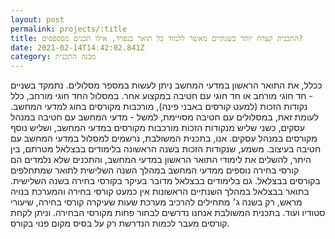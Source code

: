 ```yaml
---
layout: post
permalink: projects/:title
title: התכנית קצרה יותר בשנתיים מאשר ללמוד כל תואר בנפרד, אילו תכנים מפספסים?
date: 2021-02-14T14:42:02.841Z
category: מבנה התכנית
---
```

ככלל, את התואר הראשון במדעי המחשב ניתן לעשות במספר מסלולים. נתמקד בשניים - חד חוגי מורחב או חד חוגי עם חטיבה במקצוע אחר. במסלול החד חוגי מורחב, כלל נקודות הזכות (למעט קורסים באבני פינה), מורכבות מקורסים בחוג למדעי המחשב. לעומת זאת, במסלולים עם חטיבה מסויימת, למשל - מדעי המחשב עם חטיבה במנהל עסקים, כשני שליש מנקודות הזכות מורכבות מקורסים במדעי המחשב, ושליש נוסף מקורסים במנהל עסקים. אנו, בתכנית המשולבת, נרשמים למסלול במדעי המחשב עם חטיבה בעיצוב. משמע, שנקודות הזכות בשנה הראשונה בלימודים בבצלאל מטרתם, בין היתר, להשלים את לימודי התואר הראשון במדעי המחשב, והתכנים שלא נלמדים הם קורסי בחירה נוספים ממדעי המחשב במהלך השנה השלישית לתואר שמתחלפים בקורסים בבצלאל.
גם בלימודים בבצלאל מדובר בעיקר בקורסי בחירה בשנה השלישית. בתואר בבצלאל במהלך השנתיים הראשונות אין כמעט קורסי בחירה והמערכת בנויה מראש, רק בשנה ג׳ מתחילים להרכיב מערכת שעות שעיקרה קורסי בחירה, שיעורי סטודיו ועוד. בתכנית המשולבת אנחנו נדרשים לבחור פחות מקורסי הבחירה. וניתן לקחת קורסים מעבר לכמות הנדרשת רק על בסיס מקום פנוי בקורס.